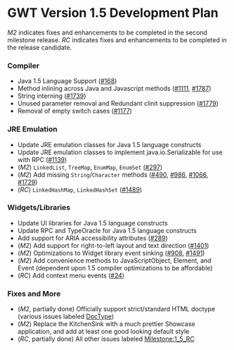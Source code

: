 # GWT Version 1.5 Development Plan

_M2_ indicates fixes and enhancements to be completed in the second milestone release.
_RC_ indicates fixes and enhancements to be completed in the release candidate.

### Compiler
  * Java 1.5 Language Support ([#168](http://code.google.com/p/google-web-toolkit/issues/detail?id=168))
  * Method inlining across Java and Javascript methods ([#1111](http://code.google.com/p/google-web-toolkit/issues/detail?id=1111), [#1787](http://code.google.com/p/google-web-toolkit/issues/detail?id=1787))
  * String interning ([#1739](http://code.google.com/p/google-web-toolkit/issues/detail?id=1739))
  * Unused parameter removal and Redundant clinit suppression ([#1779](http://code.google.com/p/google-web-toolkit/issues/detail?id=1779))
  * Removal of empty switch cases ([#1177](http://code.google.com/p/google-web-toolkit/issues/detail?id=1177))

### JRE Emulation
  * Update JRE emulation classes for Java 1.5 language constructs
  * Update JRE emulation classes to implement java.io.Serializable for use with RPC ([#1139](http://code.google.com/p/google-web-toolkit/issues/detail?id=1139))
  * (_M2_) `LinkedList`, `TreeMap`, `EnumMap`, `EnumSet` ([#297](http://code.google.com/p/google-web-toolkit/issues/detail?id=297))
  * (_M2_) Add missing `String`/`Character` methods ([#490](http://code.google.com/p/google-web-toolkit/issues/detail?id=490), [#986](http://code.google.com/p/google-web-toolkit/issues/detail?id=986), [#1066](http://code.google.com/p/google-web-toolkit/issues/detail?id=1066), [#1729](http://code.google.com/p/google-web-toolkit/issues/detail?id=1729))
  * (_RC_) `LinkedHashMap`, `LinkedHashSet` ([#1489](http://code.google.com/p/google-web-toolkit/issues/detail?id=1489))

### Widgets/Libraries
  * Update UI libraries for Java 1.5 language constructs
  * Update RPC and TypeOracle for Java 1.5 language constructs
  * Add support for ARIA accessibility attributes ([#289](http://code.google.com/p/google-web-toolkit/issues/detail?id=289))
  * (_M2_) Add support for right-to-left layout and text direction ([#1401](http://code.google.com/p/google-web-toolkit/issues/detail?id=1401))
  * (_M2_) Optimizations to Widget library event sinking ([#908](http://code.google.com/p/google-web-toolkit/issues/detail?id=908), [#1491](http://code.google.com/p/google-web-toolkit/issues/detail?id=1491))
  * (_M2_) Add convenience methods to JavaScriptObject, Element, and Event (dependent upon 1.5 compiler optimizations to be affordable)
  * (_RC_) Add context menu events ([#24](http://code.google.com/p/google-web-toolkit/issues/detail?id=24))

### Fixes and More
  * (_M2_, partially done) Officially support strict/standard HTML doctype (various issues labeled [DocType](http://code.google.com/p/google-web-toolkit/issues/list?q=label:Category-DocType))
  * (_M2_) Replace the KitchenSink with a much prettier Showcase application, and add at least one good looking default style
  * (_RC_, partially done) All other issues labeled [Milestone:1\_5\_RC](http://code.google.com/p/google-web-toolkit/issues/list?q=label:Milestone-1_5_RC)